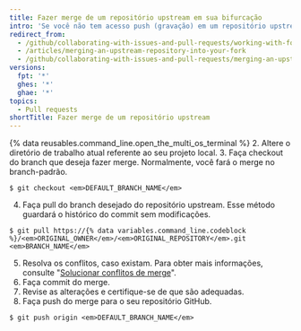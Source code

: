 ```yaml
---
title: Fazer merge de um repositório upstream em sua bifurcação
intro: 'Se você não tem acesso push (gravação) em um repositório upstream, é possível fazer pull de commits do repositório para sua própria bifurcação.'
redirect_from:
  - /github/collaborating-with-issues-and-pull-requests/working-with-forks/merging-an-upstream-repository-into-your-fork
  - /articles/merging-an-upstream-repository-into-your-fork
  - /github/collaborating-with-issues-and-pull-requests/merging-an-upstream-repository-into-your-fork
versions:
  fpt: '*'
  ghes: '*'
  ghae: '*'
topics:
  - Pull requests
shortTitle: Fazer merge de um repositório upstream
---
```


{% data reusables.command_line.open_the_multi_os_terminal %}
2. Altere o diretório de trabalho atual referente ao seu projeto local.
3. Faça checkout do branch que deseja fazer merge. Normalmente, você fará o merge no branch-padrão.
  ```shell
  $ git checkout <em>DEFAULT_BRANCH_NAME</em>
  ```
4. Faça pull do branch desejado do repositório upstream. Esse método guardará o histórico do commit sem modificações.
  ```shell
  $ git pull https://{% data variables.command_line.codeblock %}/<em>ORIGINAL_OWNER</em>/<em>ORIGINAL_REPOSITORY</em>.git <em>BRANCH_NAME</em>
  ```
5. Resolva os conflitos, caso existam. Para obter mais informações, consulte "[Solucionar conflitos de merge](/articles/addressing-merge-conflicts)".
6. Faça commit do merge.
7. Revise as alterações e certifique-se de que são adequadas.
8. Faça push do merge para o seu repositório GitHub.
  ```shell
  $ git push origin <em>DEFAULT_BRANCH_NAME</em>
  ```
